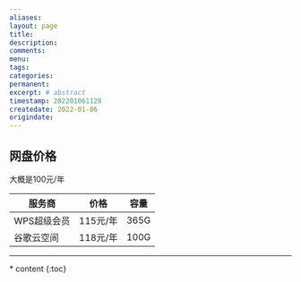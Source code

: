 ```yaml
---
aliases:
layout: page
title:
description:
comments:
menu:
tags: 
categories:
permanent: 
excerpt: # abstract
timestamp: 202201061128
createdate: 2022-01-06
origindate: 
---
```


 ## 网盘价格 

大概是100元/年

|服务商 |价格 |容量|
|-|-|-|
|WPS超级会员 |115元/年| 365G|
|谷歌云空间 |118元/年| 100G|



---

<nav class="toc-fixed" markdown="1">
  * content
  {:toc}
</nav>


